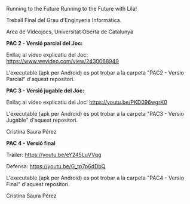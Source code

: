 Running to the Future
Running to the Future with Lila!

Treball Final del Grau d'Enginyeria Informàtica.

Area de Videojocs, Universitat Oberta de Catalunya

**PAC 2 - Versió parcial del Joc:**

Enllaç al video explicatiu del Joc: https://www.wevideo.com/view/2430068949

L'executable (apk per Android) es pot trobar a la carpeta "PAC2 - Versio Parcial" d'aquest repositori.

**PAC 3 - Versió jugable del Joc:**

Enllaç al video explicatiu del Joc: https://youtu.be/PKD096wgrK0

L'executable (apk per Android) es pot trobar a la carpeta "PAC3 - Versio Jugable" d'aquest repositori.

Cristina Saura Pérez

**PAC 4 - Versió final**

Tràiler: https://youtu.be/eY245LuVVqg

Defensa: https://youtu.be/G_tp7p6dDbQ

L'executable (apk per Android) es pot trobar a la carpeta "PAC4 - Versio Final" d'aquest repositori.

Cristina Saura Pérez
